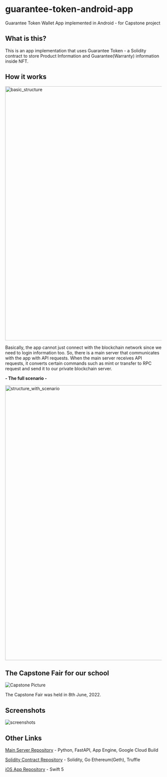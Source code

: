 # guarantee-token-android-app
Guarantee Token Wallet App implemented in Android - for Capstone project


## What is this?

This is an app implementation that uses Guarantee Token - a Solidity contract to store Product Information and Guarantee(Warranty) information inside NFT.


## How it works
<img width="817" alt="basic_structure" src="https://user-images.githubusercontent.com/27392567/172793224-e8b5bdd2-cb2f-4560-abf0-fc8814494709.png">

Basically, the app cannot just connect with the blockchain network since we need to login information too. 
So, there is a main server that communicates with the app with API requests.
When the main server receives API requests, it converts certain commands such as mint or transfer to RPC request and send it to our private blockchain server.


**- The full scenario -**


<img width="884" alt="structure_with_scenario" src="https://user-images.githubusercontent.com/27392567/172794251-795d930f-e469-415c-83a4-a022ef73c89e.png">



## The Capstone Fair for our school

![Capstone Picture](https://user-images.githubusercontent.com/27392567/172794929-e96807a9-a09a-4b0e-8114-8b940f05b4fc.jpg)

The Capstone Fair was held in 8th June, 2022.



## Screenshots


![screenshots](https://user-images.githubusercontent.com/27392567/172796876-e5935f06-5d47-4059-9b61-e7488c02da34.png)



## Other Links

[Main Server Repository](https://github.com/Taewan-P/guarantee-token-server) - Python, FastAPI, App Engine, Google Cloud Build


[Solidity Contract Repository](https://github.com/Taewan-P/guarantee-token) - Solidity, Go Ethereum(Geth), Truffle


[iOS App Repository](https://github.com/PrismSpirit/GuaranteeWallet-iOS-app) - Swift 5

